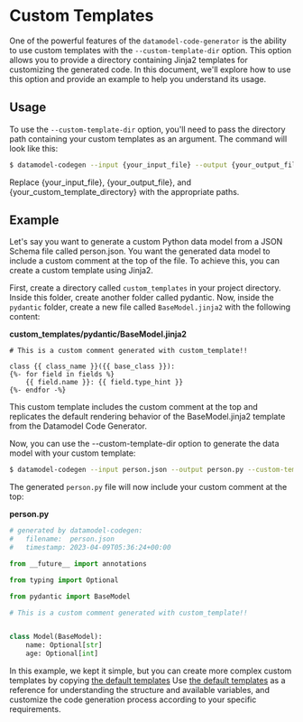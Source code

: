 # Custom Templates

One of the powerful features of the `datamodel-code-generator` is the ability to use custom templates with the `--custom-template-dir` option.
This option allows you to provide a directory containing Jinja2 templates for customizing the generated code. In this document, we'll explore how to use this option and provide an example to help you understand its usage.

## Usage
To use the `--custom-template-dir` option, you'll need to pass the directory path containing your custom templates as an argument. The command will look like this:


```sh
$ datamodel-codegen --input {your_input_file} --output {your_output_file} --custom-template-dir {your_custom_template_directory}
```
Replace {your_input_file}, {your_output_file}, and {your_custom_template_directory} with the appropriate paths.

## Example
Let's say you want to generate a custom Python data model from a JSON Schema file called person.json. You want the generated data model to include a custom comment at the top of the file. To achieve this, you can create a custom template using Jinja2.

First, create a directory called `custom_templates` in your project directory. Inside this folder, create another folder called pydantic. Now, inside the `pydantic` folder, create a new file called `BaseModel.jinja2` with the following content:

**custom_templates/pydantic/BaseModel.jinja2**
```jinja2
# This is a custom comment generated with custom_template!!

class {{ class_name }}({{ base_class }}):
{%- for field in fields %}
    {{ field.name }}: {{ field.type_hint }}
{%- endfor -%}
```

This custom template includes the custom comment at the top and replicates the default rendering behavior of the BaseModel.jinja2 template from the Datamodel Code Generator.

Now, you can use the --custom-template-dir option to generate the data model with your custom template:
```sh
$ datamodel-codegen --input person.json --output person.py --custom-template-dir custom_templates
```

The generated `person.py` file will now include your custom comment at the top:

**person.py**
```python
# generated by datamodel-codegen:
#   filename:  person.json
#   timestamp: 2023-04-09T05:36:24+00:00

from __future__ import annotations

from typing import Optional

from pydantic import BaseModel

# This is a custom comment generated with custom_template!!


class Model(BaseModel):
    name: Optional[str]
    age: Optional[int]

```

In this example, we kept it simple, but you can create more complex custom templates by copying [the default templates](https://github.com/koxudaxi/datamodel-code-generator/tree/main/src/datamodel_code_generator/model/template) Use [the default templates](https://github.com/koxudaxi/datamodel-code-generator/tree/main/src/datamodel_code_generator/model/template) as a reference for understanding the structure and available variables, and customize the code generation process according to your specific requirements.
